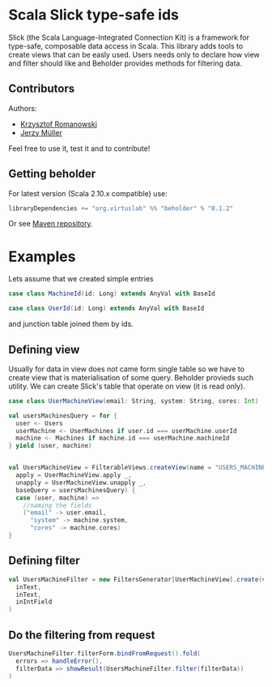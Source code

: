 Scala Slick type-safe ids
=========================

Slick (the Scala Language-Integrated Connection Kit) is a framework for type-safe, composable data access in Scala. This library adds tools to create views that can be easly used. Users needs only to declare how view and filter should like and Beholder provides methods for filtering data.


Contributors
------------
Authors:
* [Krzysztof Romanowski](https://github.com/romanowski)
* [Jerzy Müller](https://github.com/Kwestor)

Feel free to use it, test it and to contribute!

Getting beholder
----------------

For latest version (Scala 2.10.x compatible) use:

```scala
libraryDependencies += "org.virtuslab" %% "beholder" % "0.1.2"
```

Or see [Maven repository](http://maven-repository.com/artifact/org.virtuslab/beholder_2.10).

Examples
========

Lets assume that we created simple entries

```scala
case class MachineId(id: Long) extends AnyVal with BaseId
```
```scala
case class UserId(id: Long) extends AnyVal with BaseId
```

and junction table joined them by ids.

Defining view
-------------

Usually for data in view does not came form single table so we have to create view that is materialisation of some query. Beholder provieds such utility. We can create Slick's table that operate on view (it is read only).

```scala
case class UserMachineView(email: String, system: String, cores: Int)

val usersMachinesQuery = for {
  user <- Users
  userMachine <- UserMachines if user.id === userMachine.userId
  machine <- Machines if machine.id === userMachine.machineId
} yield (user, machine)


val UsersMachineView = FilterableViews.createView(name = "USERS_MACHINE_VIEW",
  apply = UserMachineView.apply _,
  unapply = UserMachineView.unapply _,
  baseQuery = usersMachinesQuery) {
  case (user, machine) =>
    //naming the fields
    ("email" -> user.email,
      "system" -> machine.system,
      "cores" -> machine.cores)
}
```

Defining filter
---------------

```scala
val UsersMachineFilter = new FiltersGenerator[UserMachineView].create(view,
  inText,
  inText,
  inIntField
)
```

Do the filtering from request
-----------------------------

```scala
UsersMachineFilter.filterForm.bindFromRequest().fold(
  errors => handleError(),
  filterData => showResult(UsersMachineFilter.filter(filterData))
)
```
